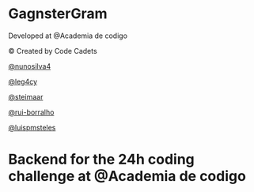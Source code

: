 # GagnsterGram #

Developed at @Academia de codigo

© Created by Code Cadets                                   

[@nunosilva4](https://github.com/nunosilva4)

[@leg4cy](https://github.com/leg4cy)

[@steimaar](https://github.com/steimaar)

[@rui-borralho](https://github.com/rui-borralho)

[@luispmsteles](https://github.com/luispmsteles)

# Backend for the 24h coding challenge at @Academia de codigo
